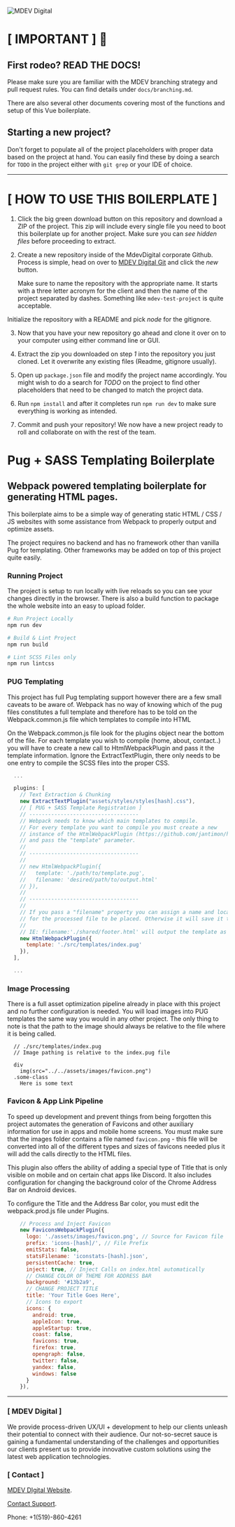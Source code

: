![MDEV Digital](https://mdev.digital/social/githubLogo.svg)

# [ IMPORTANT ] :rotating_light:

## First rodeo? READ THE DOCS!
Please make sure you are familiar with the MDEV branching strategy and pull
request rules. You can find details under `docs/branching.md`.

There are also several other documents covering most of the functions and setup
of this Vue boilerplate.

## Starting a new project?
Don't forget to populate all of the project placeholders with proper data based
on the project at hand. You can easily find these by doing a search for `TODO`
in the project either with `git grep` or your IDE of choice.

---

# [ HOW TO USE THIS BOILERPLATE ]

1. Click the big green download button on this repository and download a ZIP of
   the project. This zip will include every single file you need to boot this
   boilerplate up for another project. Make sure you can *see hidden files*
   before proceeding to extract.

2. Create a new repository inside of the MdevDigital corporate Github. Process
   is simple, head on over to [MDEV Digital Git](https://git.mdev.digital "MDEV
   GIT") and click the *new* button.

   Make sure to name the repository with the appropriate name. It starts with
a three letter acronym for the client and then the name of the project separated
by dashes. Something like `mdev-test-project` is quite acceptable.

  Initialize the repository with a README and pick *node* for the gitignore.

3. Now that you have your new repository go ahead and clone it over on to your
   computer using either command line or GUI.

4. Extract the zip you downloaded on step *1* into the repository you just
   cloned. Let it overwrite any existing files (Readme, gitignore usually).

5. Open up `package.json` file and modify the project name accordingly. You
   might wish to do a search for *TODO* on the project to find other
   placeholders that need to be changed to match the project data.

6. Run `npm install` and after it completes run `npm run dev` to make sure
   everything is working as intended.

7. Commit and push your repository! We now have a new project ready to roll and
   collaborate on with the rest of the team.

# Pug + SASS Templating Boilerplate
## Webpack powered templating boilerplate for generating HTML pages.
This boilerplate aims to be a simple way of generating static HTML / CSS / JS
websites with some assistance from Webpack to properly output and optimize
assets.

The project requires no backend and has no framework other than vanilla Pug for
templating. Other frameworks may be added on top of this project quite easily.

### Running Project
The project is setup to run locally with live reloads so you can see your
changes directly in the browser. There is also a build function to package the
whole website into an easy to upload folder.

```bash
# Run Project Locally
npm run dev

# Build & Lint Project
npm run build

# Lint SCSS Files only
npm run lintcss
```

### PUG Templating
This project has full Pug templating support however there are a few small
caveats to be aware of. Webpack has no way of knowing which of the pug files
constitutes a full template and therefore has to be told on the
Webpack.common.js file which templates to compile into HTML

On the Webpack.common.js file look for the plugins object near the bottom of the
file. For each template you wish to compile (home, about, contact..) you will
have to create a new call to HtmlWebpackPlugin and pass it the template
information. Ignore the ExtractTextPlugin, there only needs to be one entry to
compile the SCSS files into the proper CSS.

```javascript
  ...

  plugins: [
    // Text Extraction & Chunking
    new ExtractTextPlugin("assets/styles/styles[hash].css"),
    // [ PUG + SASS Template Registration ]
    // -----------------------------------
    // Webpack needs to know which main templates to compile.
    // For every template you want to compile you must create a new
    // instance of the HtmlWebpackPlugin (https://github.com/jantimon/html-webpack-plugin)
    // and pass the "template" parameter.
    //
    // -----------------------------------
    //
    // new HtmlWebpackPlugin({
    //   template: './path/to/template.pug',
    //   filename: 'desired/path/to/output.html'
    // }),
    //
    // -----------------------------------
    //
    // If you pass a "filename" property you can assign a name and location
    // for the processed file to be placed. Otherwise it will save it to the root with the same name
    //
    // IE: filename:'./shared/footer.html' will output the template as dist/shared/footer.html
    new HtmlWebpackPlugin({
      template: './src/templates/index.pug'
    }),
  ],

  ...
```

### Image Processing
There is a full asset optimization pipeline already in place with this project
and no further configuration is needed. You will load images into PUG templates
the same way you would in any other project. The only thing to note is that the
path to the image should always be relative to the file where it is being
called.

```pug
  // ./src/templates/index.pug
  // Image pathing is relative to the index.pug file

  div
    img(src="../../assets/images/favicon.png")
  .some-class
    Here is some text
```

### Favicon & App Link Pipeline
To speed up development and prevent things from being forgotten this project
automates the generation of Favicons and other auxiliary information for use in
apps and mobile home screens. You must make sure that the images folder contains
a file named `favicon.png` - this file will be converted into all of the
different types and sizes of favicons needed plus it will add the calls directly
to the HTML files.

This plugin also offers the ability of adding a special type of Title that is
only visible on mobile and on certain chat apps like Discord. It also includes
configuration for changing the background color of the Chrome Address Bar on
Android devices.

To configure the Title and the Address Bar color, you must edit the
webpack.prod.js file under Plugins.

```javascript
    // Process and Inject Favicon
    new FaviconsWebpackPlugin({
      logo: './assets/images/favicon.png', // Source for Favicon file
      prefix: 'icons-[hash]/', // File Prefix
      emitStats: false,
      statsFilename: 'iconstats-[hash].json',
      persistentCache: true,
      inject: true, // Inject Calls on index.html automatically
      // CHANGE COLOR OF THEME FOR ADDRESS BAR
      background: '#13b2a9',
      // CHANGE PROJECT TITLE
      title: 'Your Title Goes Here',
      // Icons to export
      icons: {
        android: true,
        appleIcon: true,
        appleStartup: true,
        coast: false,
        favicons: true,
        firefox: true,
        opengraph: false,
        twitter: false,
        yandex: false,
        windows: false
      }
    }),

```

---

### [ MDEV Digital ]
We provide process-driven UX/UI + development to help our clients unleash their potential to connect with their audience. Our not-so-secret sauce is gaining a fundamental understanding of the challenges and opportunities our clients present us to provide innovative custom solutions using the latest web application technologies.

### [ Contact ]
[MDEV DIgital Website](http://mdev.digital).

[Contact Support](mailto:contact@mdev.digital).

Phone: +1(519)-860-4261


